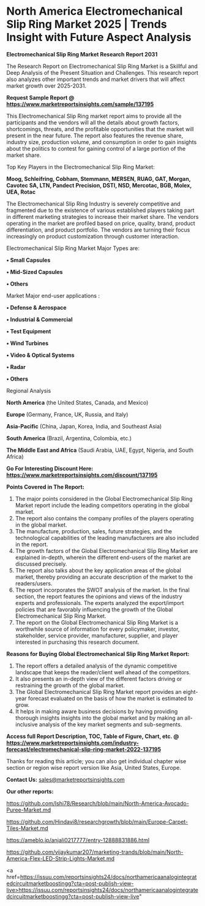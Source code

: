  # North America Electromechanical Slip Ring Market 2025 | Trends Insight with Future Aspect Analysis

<strong>Electromechanical Slip Ring Market Research Report 2031</strong>

The Research Report on Electromechanical Slip Ring Market is a Skillful and Deep Analysis of the Present Situation and Challenges. This research report also analyzes other important trends and market drivers that will affect market growth over 2025-2031.

<strong>Request Sample Report @ <a href=https://www.marketreportsinsights.com/sample/137195>https://www.marketreportsinsights.com/sample/137195</a></strong>

This Electromechanical Slip Ring market report aims to provide all the participants and the vendors will all the details about growth factors, shortcomings, threats, and the profitable opportunities that the market will present in the near future. The report also features the revenue share, industry size, production volume, and consumption in order to gain insights about the politics to contest for gaining control of a large portion of the market share.

Top Key Players in the Electromechanical Slip Ring Market:

<strong>Moog, Schleifring, Cobham, Stemmann, MERSEN, RUAG, GAT, Morgan, Cavotec SA, LTN, Pandect Precision, DSTI, NSD, Mercotac, BGB, Molex, UEA, Rotac</strong>

The Electromechanical Slip Ring Industry is severely competitive and fragmented due to the existence of various established players taking part in different marketing strategies to increase their market share. The vendors operating in the market are profiled based on price, quality, brand, product differentiation, and product portfolio. The vendors are turning their focus increasingly on product customization through customer interaction.

Electromechanical Slip Ring Market Major Types are:

<strong>• Small Capsules

• Mid-Sized Capsules

• Others</strong>

Market Major end-user applications :

<strong>• Defense & Aerospace

• Industrial & Commercial

• Test Equipment

• Wind Turbines

• Video & Optical Systems

• Radar

• Others</strong>

Regional Analysis

</u><strong><b>North America</b></strong> (the United States, Canada, and Mexico)

<strong><b>Europe </b></strong>(Germany, France, UK, Russia, and Italy)

<strong><b>Asia-Pacific</b></strong> (China, Japan, Korea, India, and Southeast Asia)

<strong><b>South America</b></strong> (Brazil, Argentina, Colombia, etc.)

<strong><b>The Middle East and Africa</b></strong> (Saudi Arabia, UAE, Egypt, Nigeria, and South Africa)

<strong>Go For Interesting Discount Here: <a href=https://www.marketreportsinsights.com/discount/137195>https://www.marketreportsinsights.com/discount/137195</a></strong>

<strong>Points Covered in The Report:</strong>
<ol>
  <li>The major points considered in the Global Electromechanical Slip Ring Market report include the leading competitors operating in the global market.</li>
  <li>The report also contains the company profiles of the players operating in the global market.</li>
  <li>The manufacture, production, sales, future strategies, and the technological capabilities of the leading manufacturers are also included in the report.</li>
  <li>The growth factors of the Global Electromechanical Slip Ring Market are explained in-depth, wherein the different end-users of the market are discussed precisely.</li>
  <li>The report also talks about the key application areas of the global market, thereby providing an accurate description of the market to the readers/users.</li>
  <li>The report incorporates the SWOT analysis of the market. In the final section, the report features the opinions and views of the industry experts and professionals. The experts analyzed the export/import policies that are favorably influencing the growth of the Global Electromechanical Slip Ring Market.</li>
  <li>The report on the Global Electromechanical Slip Ring Market is a worthwhile source of information for every policymaker, investor, stakeholder, service provider, manufacturer, supplier, and player interested in purchasing this research document.</li>
</ol>
<strong>Reasons for Buying Global Electromechanical Slip Ring Market Report:</strong>

<ol>
  <li>The report offers a detailed analysis of the dynamic competitive landscape that keeps the reader/client well ahead of the competitors.</li>
  <li>It also presents an in-depth view of the different factors driving or restraining the growth of the global market.</li>
  <li>The Global Electromechanical Slip Ring Market report provides an eight-year forecast evaluated on the basis of how the market is estimated to grow.</li>
  <li>It helps in making aware business decisions by having providing thorough insights insights into the global market and by making an all-inclusive analysis of the key market segments and sub-segments.</li>
</ol>
<strong>Access full Report Description, TOC, Table of Figure, Chart, etc. @ <a href=https://www.marketreportsinsights.com/industry-forecast/electromechanical-slip-ring-market-2022-137195>https://www.marketreportsinsights.com/industry-forecast/electromechanical-slip-ring-market-2022-137195</a></strong>


Thanks for reading this article; you can also get individual chapter wise section or region wise report version like Asia, United States, Europe.

<strong>Contact Us:</strong>
sales@marketreportsinsights.com

<strong>Our other reports:</strong>

<a href=https://github.com/Ishi78/Research/blob/main/North-America-Avocado-Puree-Market.md>https://github.com/Ishi78/Research/blob/main/North-America-Avocado-Puree-Market.md</a>

<a href=https://github.com/Hindavi8/researchgrowth/blob/main/Europe-Carpet-Tiles-Market.md>https://github.com/Hindavi8/researchgrowth/blob/main/Europe-Carpet-Tiles-Market.md</a>

<a href=https://ameblo.jp/anjali0217777/entry-12888831886.html>https://ameblo.jp/anjali0217777/entry-12888831886.html</a>

<a href=https://github.com/vijaykumar207/marketing-trands/blob/main/North-America-Flex-LED-Strip-Lights-Market.md>https://github.com/vijaykumar207/marketing-trands/blob/main/North-America-Flex-LED-Strip-Lights-Market.md</a>

<a href=https://issuu.com/reportsinsights24/docs/northamericaanalogintegratedcircuitmarketboostingg?cta=post-publish-view-live>https://issuu.com/reportsinsights24/docs/northamericaanalogintegratedcircuitmarketboostingg?cta=post-publish-view-live</a>"
